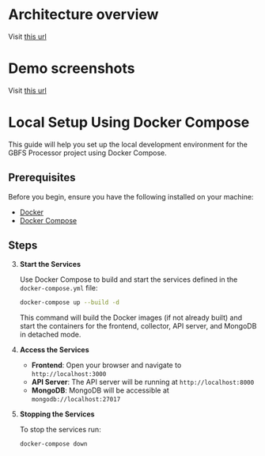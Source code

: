 # Architecture overview

Visit [this url](https://github.com/snehalkumar5577/gbfs-processor/blob/master/docs/architecture-overview.md)

# Demo screenshots

Visit [this url](https://github.com/snehalkumar5577/gbfs-processor/blob/master/docs/live-application-demo-screenshots.md)

# Local Setup Using Docker Compose

This guide will help you set up the local development environment for the GBFS Processor project using Docker Compose.

## Prerequisites

Before you begin, ensure you have the following installed on your machine:

- [Docker](https://docs.docker.com/get-docker/)
- [Docker Compose](https://docs.docker.com/compose/install/)

## Steps

3. **Start the Services**

    Use Docker Compose to build and start the services defined in the `docker-compose.yml` file:

    ```sh
    docker-compose up --build -d
    ```

    This command will build the Docker images (if not already built) and start the containers for the frontend, collector, API server, and MongoDB in detached mode.

4. **Access the Services**

    - **Frontend**: Open your browser and navigate to `http://localhost:3000`
    - **API Server**: The API server will be running at `http://localhost:8000`
    - **MongoDB**: MongoDB will be accessible at `mongodb://localhost:27017`

5. **Stopping the Services**

    To stop the services run:

    ```sh
    docker-compose down
    ```